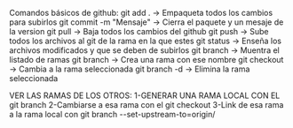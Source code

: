 Comandos básicos de github:
git add . -> Empaqueta todos los cambios para subirlos
git commit -m "Mensaje" -> Cierra el paquete y un mesaje de la version
git pull -> Baja todos los cambios del github
git push -> Sube todos los archivos al git de la rama en la que estes
git status -> Enseña los archivos modificados y que se deben de subirlos
git branch -> Muentra el listado de ramas
git branch <Nombre de rama> -> Crea una rama con ese nombre
git checkout <Nombre de rama> -> Cambia a la rama seleccionada
git branch -d <Nombre de la rama> -> Elimina la rama seleccionada

VER LAS RAMAS DE LOS OTROS:
    1-GENERAR UNA RAMA LOCAL CON EL git branch <Nombre de rama>
    2-Cambiarse a esa rama con el git checkout <Nombre de la rama>
    3-Link de esa rama a la rama local con git branch --set-upstream-to=origin/<Nombre de la rama Online> <Nombre de la rama local>